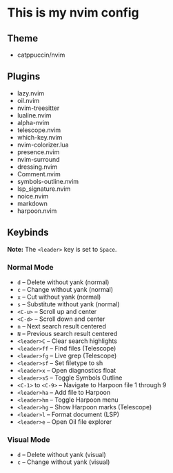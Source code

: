 # This is my nvim config

## Theme
- catppuccin/nvim

## Plugins

- lazy.nvim
- oil.nvim
- nvim-treesitter
- lualine.nvim
- alpha-nvim
- telescope.nvim
- which-key.nvim
- nvim-colorizer.lua
- presence.nvim
- nvim-surround
- dressing.nvim
- Comment.nvim
- symbols-outline.nvim
- lsp_signature.nvim
- noice.nvim
- markdown
- harpoon.nvim


## Keybinds

**Note:** The `<leader>` key is set to `Space`.

### Normal Mode
- `d` – Delete without yank (normal)
- `c` – Change without yank (normal)
- `x` – Cut without yank (normal)
- `s` – Substitute without yank (normal)
- `<C-u>` – Scroll up and center
- `<C-d>` – Scroll down and center
- `n` – Next search result centered
- `N` – Previous search result centered
- `<leader>C` – Clear search highlights
- `<leader>ff` – Find files (Telescope)
- `<leader>fg` – Live grep (Telescope)
- `<leader>sf` – Set filetype to sh
- `<leader>x` – Open diagnostics float
- `<leader>sS` – Toggle Symbols Outline
- `<C-1>` to `<C-9>` – Navigate to Harpoon file 1 through 9
- `<leader>ha` – Add file to Harpoon
- `<leader>hm` – Toggle Harpoon menu
- `<leader>hg` – Show Harpoon marks (Telescope)
- `<leader>l` – Format document (LSP)
- `<leader>e` – Open Oil file explorer

### Visual Mode
- `d` – Delete without yank (visual)
- `c` – Change without yank (visual)
